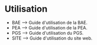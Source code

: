 # Utilisation

  - BAE --> Guide d'utilisation de la BAE.
  - PEA --> Guide d'utilisation de la PEA.
  - PGS --> Guide d'utilisation du PGS.
  - SITE --> Guide d'utilisation du site web.
